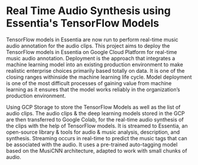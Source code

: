 # Real Time Audio Synthesis using Essentia's TensorFlow Models

TensorFlow models in Essentia are now run to perform real-time music audio annotation for the audio clips. This project aims to deploy the TensorFlow models in Essentia on Google Cloud Platform for real-time music audio annotation. Deployment is the approach that integrates a machine learning model into an existing production environment to make realistic enterprise choices primarily based totally on data. It is one of the closing ranges withinside the machine learning life cycle. Model deployment is one of the most difficult processes of gaining value from machine learning as it ensures that the model works reliably in the organization’s production environment. 

Using GCP Storage to store the TensorFlow Models as well as the list of audio clips. The audio clips & the deep learning models stored in the GCP are then transferred to Google Colab, for the real-time audio synthesis of the clips with the help of TensorFlow models. It is streamed to Essentia, an open-source library & tools for audio & music analysis, description, and synthesis. Streaming occurs in real-time to predict the music tags that can be associated with the audio. It uses a pre-trained auto-tagging model based on the MusiCNN architecture, adapted to work with small chunks of audio.


